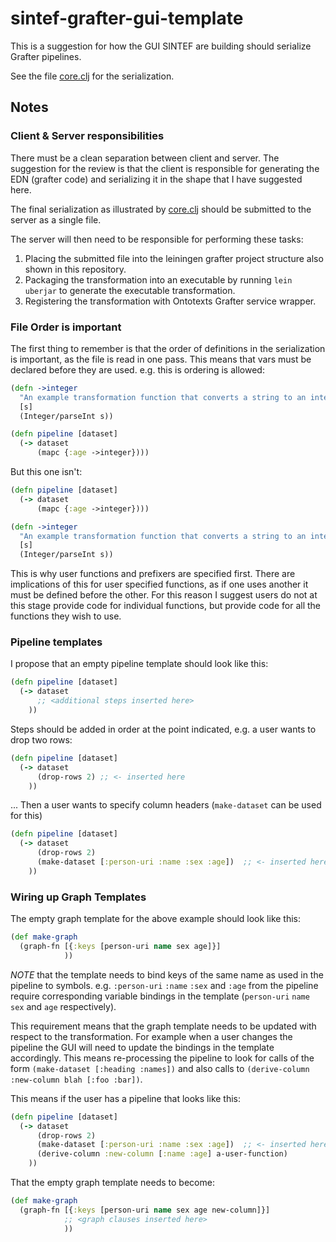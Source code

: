 # sintef-grafter-gui-template

This is a suggestion for how the GUI SINTEF are building should
serialize Grafter pipelines.

See the file
[core.clj](https://github.com/dapaas/grafter-gui-template-pipeline/blob/master/src/sintef_grafter_gui_template/core.clj)
for the serialization.

## Notes

### Client & Server responsibilities

There must be a clean separation between client and server.  The
suggestion for the review is that the client is responsible for
generating the EDN (grafter code) and serializing it in the shape that
I have suggested here.

The final serialization as illustrated by
[core.clj](https://github.com/dapaas/grafter-gui-template-pipeline/blob/master/src/sintef_grafter_gui_template/core.clj)
should be submitted to the server as a single file.

The server will then need to be responsible for performing these tasks:

1. Placing the submitted file into the leiningen grafter project
structure also shown in this repository.
1. Packaging the transformation into an executable by running `lein uberjar`
   to generate the executable transformation.
1. Registering the transformation with Ontotexts Grafter service wrapper.

### File Order is important

The first thing to remember is that the order of definitions in the
serialization is important, as the file is read in one pass.  This
means that vars must be declared before they are used.  e.g. this is
ordering is allowed:

```clojure
(defn ->integer
  "An example transformation function that converts a string to an integer"
  [s]
  (Integer/parseInt s))

(defn pipeline [dataset]
  (-> dataset
      (mapc {:age ->integer})))
```

But this one isn't:

```clojure
(defn pipeline [dataset]
  (-> dataset
      (mapc {:age ->integer})))

(defn ->integer
  "An example transformation function that converts a string to an integer"
  [s]
  (Integer/parseInt s))

```

This is why user functions and prefixers are specified first.  There
are implications of this for user specified functions, as if one uses
another it must be defined before the other.  For this reason I
suggest users do not at this stage provide code for individual
functions, but provide code for all the functions they wish to use.

### Pipeline templates

I propose that an empty pipeline template should look like this:

```clojure
(defn pipeline [dataset]
  (-> dataset
      ;; <additional steps inserted here>
    ))
```

Steps should be added in order at the point indicated, e.g. a user
wants to drop two rows:

```clojure
(defn pipeline [dataset]
  (-> dataset
      (drop-rows 2) ;; <- inserted here
    ))
```

... Then a user wants to specify column headers (`make-dataset` can be
used for this)

```clojure
(defn pipeline [dataset]
  (-> dataset
      (drop-rows 2)
      (make-dataset [:person-uri :name :sex :age])  ;; <- inserted here
    ))
```

### Wiring up Graph Templates

The empty graph template for the above example should look like this:

```clojure
(def make-graph
  (graph-fn [{:keys [person-uri name sex age]}]
            ))
```

*NOTE* that the template needs to bind keys of the same name as used
 in the pipeline to symbols.  e.g. `:person-uri` `:name` `:sex` and
 `:age` from the pipeline require corresponding variable bindings in
 the template (`person-uri` `name` `sex` and `age` respectively).

This requirement means that the graph template needs to be updated
with respect to the transformation.  For example when a user changes
the pipeline the GUI will need to update the bindings in the template
accordingly.  This means re-processing the pipeline to look for calls
of the form `(make-dataset [:heading :names])` and also calls to
`(derive-column :new-column blah [:foo :bar])`.

This means if the user has a pipeline that looks like this:

```clojure
(defn pipeline [dataset]
  (-> dataset
      (drop-rows 2)
      (make-dataset [:person-uri :name :sex :age])  ;; <- inserted here
      (derive-column :new-column [:name :age] a-user-function)
    ))
```

That the empty graph template needs to become:

```clojure
(def make-graph
  (graph-fn [{:keys [person-uri name sex age new-column]}]
            ;; <graph clauses inserted here>
            ))
```
